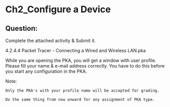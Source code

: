 # Ch2_Configure a Device  
## Question:
Complete the attached activity & Submit it.

4.2.4.4 Packet Tracer - Connecting a Wired and Wireless LAN.pka

While you are opening the PKA, you will get a window with user profile. Please fill your name & e-mail address correctly. You have to do this before you start any configuration in the PKA.

Note:
```
Only the PKA's with your profile name will be accepted for grading.

Do the same thing from now onward for any assignment of PKA type.
 
```
